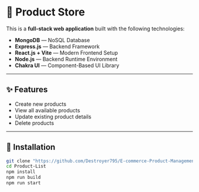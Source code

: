 # 🛒 Product Store

This is a **full-stack web application** built with the following technologies:

- **MongoDB** — NoSQL Database
- **Express.js** — Backend Framework
- **React.js + Vite** — Modern Frontend Setup
- **Node.js** — Backend Runtime Environment
- **Chakra UI** — Component-Based UI Library

---

## ✨ Features

- Create new products
- View all available products
- Update existing product details
- Delete products

---

## 🚀 Installation

```bash
git clone "https://github.com/Destroyer795/E-commerce-Product-Management-Dashboard.git"
cd Product-List
npm install
npm run build
npm run start
